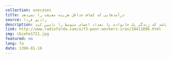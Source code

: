 ```yaml
---
collection: usecases
title: درآمدهایی که کفاف حداقل هزینه معیشت را نمی‌دهد
source: رادیو فردا 
description: براساس ماده ۴۱ قانون کار، شورای عالی کار موظف است هر سال میزان حداقل مزد کارگران را برای نقاط مختلف کشور و یا صنایع مختلف تعیین کند. این شورا برای تعیین دستمزد دو معیار دارد. درصد تورمی که از طرف بانک مرکزی اعلام می‌شود و اینکه حداقل مزد باید به اندازه‌ای باشد که زندگی یک خانواده با تعداد اعضای متوسط را تامین کند.
link: http://www.radiofarda.com/a/f3-poor-workers-iran/28411896.html
img: cbiehe1721.jpg
featured: no
lang: fa
date: 1396-01-16
---
```

